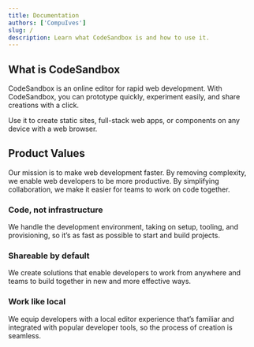 ```yaml
---
title: Documentation
authors: ['CompuIves']
slug: /
description: Learn what CodeSandbox is and how to use it.
---
```


<div style={{height:478,width:'100%',background:'var(--docs-accent-color)', borderRadius: '6px'}}>
</div>

## What is CodeSandbox

CodeSandbox is an online editor for rapid web development. With CodeSandbox, you
can prototype quickly, experiment easily, and share creations with a click.

Use it to create static sites, full-stack web apps, or components on any device
with a web browser.

## Product Values

Our mission is to make web development faster. By removing complexity, we enable
web developers to be more productive. By simplifying collaboration, we make it
easier for teams to work on code together.

### Code, not infrastructure

We handle the development environment, taking on setup, tooling, and
provisioning, so it’s as fast as possible to start and build projects.

### Shareable by default

We create solutions that enable developers to work from anywhere and teams to
build together in new and more effective ways.

### Work like local

We equip developers with a local editor experience that’s familiar and
integrated with popular developer tools, so the process of creation is seamless.
